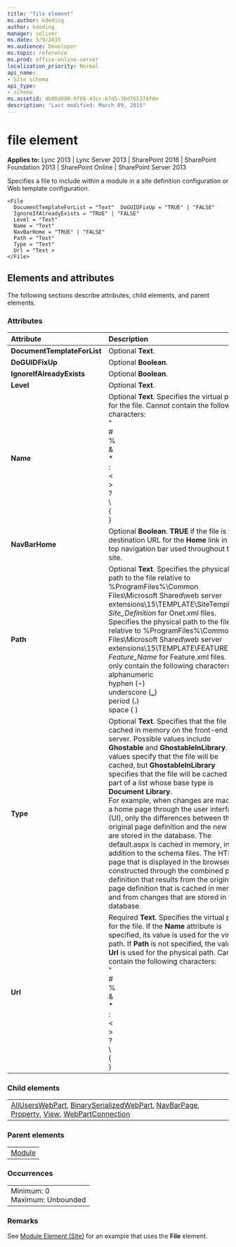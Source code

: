 ```yaml
---
title: "file element"
ms.author: kdeding
author: kdeding
manager: soliver
ms.date: 3/9/2015
ms.audience: Developer
ms.topic: reference
ms.prod: office-online-server
localization_priority: Normal
api_name:
- Site schema
api_type:
- schema
ms.assetid: db86d800-9f68-43cc-b7d5-3bd76537dfde
description: "Last modified: March 09, 2015"
---
```


# file element

 
  
 **Applies to:** Lync 2013 | Lync Server 2013 | SharePoint 2016 | SharePoint Foundation 2013 | SharePoint Online | SharePoint Server 2013
  
Specifies a file to include within a module in a site definition configuration or Web template configuration. 
  
```
<File
  DocumentTemplateForList = "Text"  DoGUIDFixUp = "TRUE" | "FALSE"
  IgnoreIfAlreadyExists = "TRUE" | "FALSE"
  Level = "Text"
  Name = "Text"
  NavBarHome = "TRUE" | "FALSE"
  Path = "Text"
  Type = "Text"
  Url = "Text >
</File>
```

## Elements and attributes

The following sections describe attributes, child elements, and parent elements.

### Attributes

|**Attribute**|**Description**|
|:-----|:-----|
|**DocumentTemplateForList** <br/> |Optional **Text**.  <br/> |
|**DoGUIDFixUp** <br/> |Optional **Boolean**.  <br/> |
|**IgnoreIfAlreadyExists** <br/> |Optional **Boolean**.  <br/> |
|**Level** <br/> |Optional **Text**.  <br/> |
|**Name** <br/> | Optional **Text**. Specifies the virtual path for the file. Cannot contain the following characters:  <br/>  \"  <br/>  #  <br/>  %  <br/>  &amp;  <br/>  \*  <br/>  :  <br/>  \<  <br/>  \>  <br/>  ?  <br/>  \\  <br/>  {  <br/>  }  <br/>  |  <br/>  ~  <br/>  \x7f  <br/> |
|**NavBarHome** <br/> |Optional **Boolean**. **TRUE** if the file is the destination URL for the **Home** link in the top navigation bar used throughout the site.  <br/> |
|**Path** <br/> | Optional **Text**. Specifies the physical path to the file relative to %ProgramFiles%\Common Files\Microsoft Shared\web server extensions\15\TEMPLATE\SiteTemplates\ _Site_Definition_ for Onet.xml files. Specifies the physical path to the file relative to %ProgramFiles%\Common Files\Microsoft Shared\web server extensions\15\TEMPLATE\FEATURES\  _Feature_Name_ for Feature.xml files. Can only contain the following characters:  <br/>  alphanumeric  <br/>  hyphen (**-**)  <br/>  underscore (**_**)  <br/>  period (**.**)  <br/>  space ( )  <br/> |
|**Type** <br/> |Optional **Text**. Specifies that the file be cached in memory on the front-end server. Possible values include **Ghostable** and **GhostableInLibrary**. Both values specify that the file will be cached, but **GhostableInLibrary** specifies that the file will be cached as part of a list whose base type is **Document** **Library**.  <br/> For example, when changes are made to a home page through the user interface (UI), only the differences between the original page definition and the new page are stored in the database. The default.aspx is cached in memory, in addition to the schema files. The HTML page that is displayed in the browser is constructed through the combined page definition that results from the original page definition that is cached in memory and from changes that are stored in the database.  <br/> |
|**Url** <br/> | Required **Text**. Specifies the virtual path for the file. If the **Name** attribute is specified, its value is used for the virtual path. If **Path** is not specified, the value of **Url** is used for the physical path. Cannot contain the following characters:  <br/>  \"  <br/>  #  <br/>  %  <br/>  &amp;  <br/>  \*  <br/>  :  <br/>  \<  <br/>  \>  <br/>  ?  <br/>  \\  <br/>  {  <br/>  }  <br/>  |  <br/>  ~  <br/>  \x7f  <br/> |
   
### Child elements

||
|:-----|
|[AllUsersWebPart](alluserswebpart-element-site.md), [BinarySerializedWebPart](binaryserializedwebpart-element-site.md), [NavBarPage](navbarpage-element-sitemodule.md), [Property](property-element-sitemodule.md), [View](view-element-site.md), [WebPartConnection](webpartconnection-element-site.md)|
   
### Parent elements

||
|:-----|
|[Module](module-element-site.md)|
   
### Occurrences

||
|:-----|
|Minimum: 0  <br/> Maximum: Unbounded  <br/> |
   
### Remarks

See [Module Element (Site)](module-element-site.md) for an example that uses the **File** element. 
  

